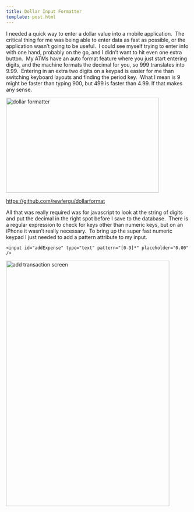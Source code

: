 ```yaml
---
title: Dollar Input Formatter
template: post.html
---
```

I needed a quick way to enter a dollar value into a mobile application.  The critical thing for me was being able to enter data as fast as possible, or the application wasn&#8217;t going to be useful.  I could see myself trying to enter info with one hand, probably on the go, and I didn&#8217;t want to hit even one extra button.  My ATMs have an auto format feature where you just start entering digits, and the machine formats the decimal for you, so 999 translates into 9.99.  Entering in an extra two digits on a keypad is easier for me than switching keyboard layouts and finding the period key.  What I mean is 9 might be faster than typing 900, but 499 is faster than 4.99. If that makes any sense.

[<img class="alignnone  wp-image-467" alt="dollar formatter" src="https://s3.amazonaws.com/rewferguson.com/img/Budget-Tracker/dollarFormat.png" width="419" height="260" />][1]

<a href="https://github.com/rewfergu/dollarformat" target="_blank">https://github.com/rewfergu/dollarformat</a>

All that was really required was for javascript to look at the string of digits and put the decimal in the right spot before I save to the database.  There is a regular expression to check for keys other than numeric keys, but on an iPhone it wasn&#8217;t really necessary.  To bring up the super fast numeric keypad I just needed to add a pattern attribute to my input.

    <input id="addExpense" type="text" pattern="[0-9]*" placeholder="0.00" />

[<img class="alignnone  wp-image-468" alt="add transaction screen" src="https://s3.amazonaws.com/rewferguson.com/img/Budget-Tracker/photo.png" width="448" height="672" />][2]

 [1]: https://github.com/rewfergu/dollarformat
 [2]: https://s3.amazonaws.com/rewferguson.com/img/Budget-Tracker/photo.png
